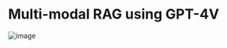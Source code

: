 # Multi-modal RAG using GPT-4V

![image](https://github.com/piyushgit011/multimodal_rag_gpt4v/assets/96625965/bcb6dfc9-5180-41c3-8ed4-da34c3d5f48a)
